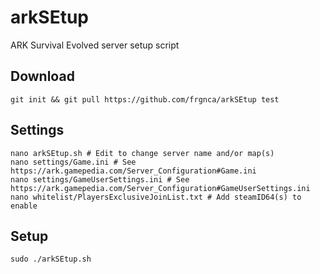 # arkSEtup
ARK Survival Evolved server setup script

## Download
    git init && git pull https://github.com/frgnca/arkSEtup test
## Settings
    nano arkSEtup.sh # Edit to change server name and/or map(s)
    nano settings/Game.ini # See https://ark.gamepedia.com/Server_Configuration#Game.ini
    nano settings/GameUserSettings.ini # See https://ark.gamepedia.com/Server_Configuration#GameUserSettings.ini
    nano whitelist/PlayersExclusiveJoinList.txt # Add steamID64(s) to enable
## Setup
    sudo ./arkSEtup.sh
